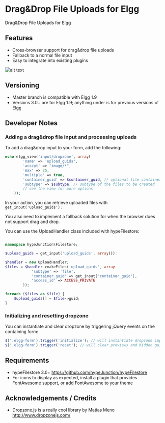 Drag&Drop File Uploads for Elgg
===============================

Drag&Drop File Uploads for Elgg

## Features

* Cross-browser support for drag&drop file uploads
* Fallback to a normal file input
* Easy to integrate into existing plugins

![alt text](https://raw.github.com/hypeJunction/dropzone/master/screenshots/dropzone_updated.png "Dropzone")

## Versioning

* Master branch is compatible with Elgg 1.9
* Versions 3.0+ are for Elgg 1.9; anything under is for previous versions of Elgg

## Developer Notes

### Adding a drag&drop file input and processing uploads

To add a drag&drop input to your form, add the following:

```php
echo elgg_view('input/dropzone', array(
		'name' => 'upload_guids',
		'accept' => "image/*",
		'max' => 25,
		'multiple' => true,
		'container_guid' => $container_guid, // optional file container
		'subtype' => $subtype, // subtype of the files to be created
		// see the view for more options
	));
```

In your action, you can retrieve uploaded files with ```get_input('upload_guids');```

You also need to implement a fallback solution for when the browser does not support
drag and drop.

You can use the UploadHandler class included with hypeFilestore:

```php

namespace hypeJunction\Filestore;

$upload_guids = get_input('upload_guids', array()):

$handler = new UploadHandler;
$files = $handler->makeFiles('upload_guids', array
			'subtype' => 'file',
			'container_guid' => get_input('container_guid'),
			'access_id' => ACCESS_PRIVATE
		));

foreach ($files as $file) {
	$upload_guids[] = $file->guid;
}
```

### Initializing and resetting dropzone

You can instantiate and clear dropzone by triggering jQuery events on the containing form:

```js
$('.elgg-form').trigger('initialize'); // will instantiate dropzone inputs contained within the form
$('.elgg-form').trigger('reset'); // will clear previews and hidden guid inputs
```

## Requirements

* hypeFilestore 3.0+ https://github.com/hypeJunction/hypeFilestore
* For icons to display as expected, install a plugin that provides FontAwesome support, or add FontAwesome to your theme


## Acknowledgements / Credits

* Dropzone.js is a really cool library by Matias Meno
http://www.dropzonejs.com/